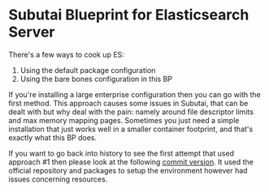 # Subutai Blueprint for Elasticsearch Server

There's a few ways to cook up ES:

  1. Using the default package configuration
  2. Using the bare bones configuration in this BP

If you're installing a large enterprise configuration then you can go with
the first method. This approach causes some issues in Subutai, that can be
dealt with but why deal with the pain: namely around file descriptor
limits and max memory mapping pages. Sometimes you just need a simple
installation that just works well in a smaller container footprint, and that's
exactly what this BP does.

If you want to go back into history to see the first attempt that used approach
\#1 then please look at the following [commit version](https://github.com/akarasulu/elasticsearch-bp/tree/d9994f2c4c6dceb93e406997df18e3c0ac8ccc22).
It used the official repository and packages to setup the environment however
had issues concerning resources.
